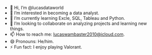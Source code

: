 - 👋 Hi, I’m @lucasdataworld
- 👀 I’m interested in becoming a data analyst.
- 🌱 I’m currently learning Excle, SQL, Tableau and Python. 
- 💞️ I’m looking to collaborate on analyzing projects and learning new things.
- 📫 How to reach me: lucaswambaster2010@icloud.com. 
- 😄 Pronouns: He/him.
- ⚡ Fun fact: I enjoy playing Valorant.

<!---
lucasdataworld/lucasdataworld is a ✨ special ✨ repository because its `README.md` (this file) appears on your GitHub profile.
You can click the Preview link to take a look at your changes.
--->

